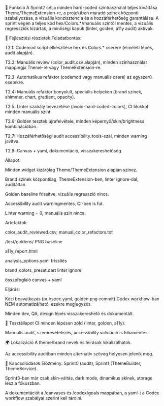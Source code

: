 🎯 Funkció
A Sprint2 célja minden hard-coded színhasználat teljes kiváltása Theme/ThemeExtension-re, a projektben maradó színek központi szabályozása, a vizuális konzisztencia és a hozzáférhetőség garantálása. A sprint végén a teljes kód hex/Colors.*/manuális színtől mentes, a vizuális regressziók kizártak, a minőségi kapuk (linter, golden, a11y audit) aktívak.

🧠 Fejlesztési részletek
Feladatbontás:

T2.1: Codemod script elkészítése hex és Colors.* cserére (elméleti lépés, audit alapján).

T2.2: Manuális review (color_audit.csv alapján), minden színhasználat mappingja Theme-re vagy ThemeExtension-re.

T2.3: Automatikus refaktor (codemod vagy manuális csere) az egyszerű esetekre.

T2.4: Manuális refaktor bonyolult, speciális helyeken (brand színek, shimmer, chart, gradient, opacity).

T2.5: Linter szabály bevezetése (avoid-hard-coded-colors), CI blokkol minden manuális színt.

T2.6: Golden tesztek újrafelvétele, minden képernyő/skin/brightness kombinációban.

T2.7: Hozzáférhetőségi audit accessibility_tools-szal, minden warning javítva.

T2.8: Canvas + yaml, dokumentáció, visszakereshetőség.

Állapot:

Minden widget kizárólag Theme/ThemeExtension alapján színez.

Brand színek központilag, ThemeExtension-ben, linter ignore-dal, auditáltan.

Golden baseline frissítve, vizuális regresszió nincs.

Accessibility audit warningmentes, CI-ben is fut.

Linter warning = 0, manuális szín nincs.

Artefaktok:

color_audit_reviewed.csv, manual_color_refactors.txt

/test/goldens/ PNG baseline

a11y_report.html

analysis_options.yaml frissítés

brand_colors_preset.dart linter ignore

összefoglaló canvas + yaml

Eljárás:

Kézi beavatkozás (pubspec.yaml, golden png commit) Codex workflow-ban NEM automatizálható, ezekre megjegyzés.

Minden dev, QA, design lépés visszakereshető és dokumentált.

🧪 Tesztállapot
CI minden lépésen zöld (linter, golden, a11y).

Manuális audit, szemrevételezés, accessibility validáció is hibamentes.

🌍 Lokalizáció
A theme/brand nevek és leírások lokalizálhatók.

Az accessibility auditban minden alternatív szöveg helyesen jelenik meg.

📎 Kapcsolódások
Előzmény: Sprint0 (audit), Sprint1 (ThemeBuilder, ThemeService).

Sprint3-ban már csak skin-váltás, dark mode, dinamikus skinek, storage lesz a fókuszban.

A dokumentációt a /canvases és /codex/goals mappában, a yaml-t a Codex workflow szabályai szerint kell tárolni.